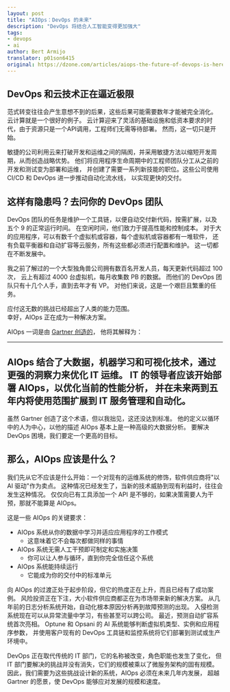 ```yaml
---
layout: post
title: "AIOps：DevOps 的未来"
description: "DevOps 将结合人工智能变得更加强大"
tags:
- devops
- ai
author: Bert Armijo
translator: p01son6415
original: https://dzone.com/articles/aiops-the-future-of-devops-is-here
---
```


## DevOps 和云技术正在逼近极限

范式转变往往会产生意想不到的后果，这些后果可能需要数年才能被完全消化。
云计算就是一个很好的例子。
云计算迎来了灵活的基础设施和低资本要求的时代，由于资源只是一个API调用，工程师们无需等待部署。
然而，这一切只是开始。

敏捷的公司利用云来打破开发和运维之间的隔阂，并采用敏捷方法以缩短开发周期，从而创造战略优势。
他们将应用程序生命周期中的工程师团队分工从之前的开发和测试变为部署和运维，
并创建了需要一系列新技能的职位。这些公司使用 CI/CD 和 DevOps 进一步推动自动化流水线，
以实现更快的交付。

## 这样有隐患吗？去问你的 DevOps 团队

DevOps 团队的任务是维护一个工具链，以便自动交付新代码，按需扩展，以及五个 9 的正常运行时间。
在空闲时间，他们致力于提高性能和控制成本。
对于大的应用程序，可以有数千个虚拟机或容器，每个虚拟机或容器都有一堆软件，
还有负载平衡器和自动扩容等云服务，所有这些都必须进行配置和维护。
这一切都在不断发展中。

我之前了解过的一个大型独角兽公司拥有数百名开发人员，每天更新代码超过 100 次，
云上有超过 4000 台虚拟机，每月收集数 PB 的数据。
而他们的 DevOps 团队只有十几个人手，直到去年才有 VP。
对他们来说，这是一个艰巨且繁重的任务。

应付这无数的挑战已经超出了人类的能力范围。  
幸好，AIOps 正在成为一种解决方案。

AIOps 一词是由 [Gartner 创造的](https://www.gartner.com/doc/3892967/market-guide-aiops-platforms)，
他将其解释为：

---
AIOps 结合了大数据，机器学习和可视化技术，通过更强的洞察力来优化 IT 运维。
IT 的领导者应该开始部署 AIOps，以优化当前的性能分析，
并在未来两到五年内将使用范围扩展到 IT 服务管理和自动化。
---

虽然 Gartner 创造了这个术语，但以我拙见，这还没达到标准。
他的定义以循环中的人为中心，以他的描述 AIOps 基本上是一种高级的大数据分析。
要解决 DevOps 困境，我们要定一个更高的目标。

## 那么，AIOps 应该是什么？

我们先从它不应该是什么开始：一个对现有的运维系统的修饰，软件供应商将"以 AI 驱动"作为卖点。
这种情况已经发生了，当新的技术威胁到现有利益时，往往会发生这种情况。
仅仅向已有工具添加一个 API 是不够的，如果决策需要人为干预，那就不能算是 AIOps。

这是一些 AIOps 的关键要求：
- AIOps 系统从你的数据中学习并适应应用程序的工作模式
  + 这意味着它不会每次都做同样的事情
- AIOps 系统无需人工干预即可制定和实施决策
  + 你可以让人参与循环，直到你完全信任这个系统
- AIOps 系统能持续运行
  + 它能成为你的交付中的标准单元
  
向 AIOps 的过渡正处于起步阶段，但它的热度正在上升，而且已经有了成功案例。
风险投资正在下注，大小软件供应商都正在为市场带来新的解决方案。
从几年前的日志分析系统开始，自动化根本原因分析再到故障预测的出现。
入侵检测系统现在可以从异常流量中学习，有些甚至可以跨公司。
最近，预测自动扩容系统首次亮相。
Optune 和 Opsani 的 AI 系统能够判断虚拟机类型、实例和应用程序参数，
并使用客户现有的 DevOps 工具链和监控系统将它们部署到测试或生产环境中。

DevOps 正在取代传统的 IT 部门，它的名称被改变，角色职能也发生了变化，
但 IT 部门要解决的挑战并没有消失，它们的规模被乘以了微服务架构的固有规模。
因此，我们需要为这些挑战设计新的系统，AIOps 必须在未来几年内发展，
超越 Gartner 的愿景，使 DevOps 能够应对发展的规模和速度。